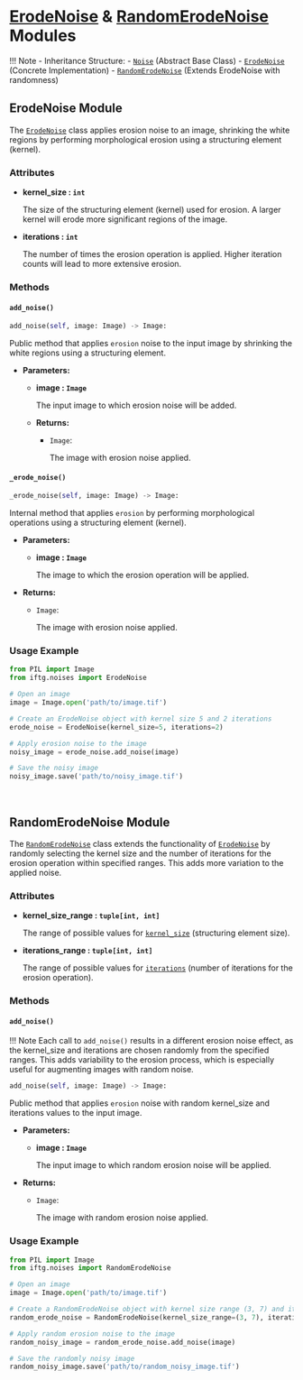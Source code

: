 # **<a href='#erodenoise-module' style="text-decoration: underline;">ErodeNoise</a> & <a href='#randomerodenoise-module' style="text-decoration: underline;">RandomErodeNoise</a> Modules**

!!! Note 
    - Inheritance Structure: 
        - <a href='../noise/#noise-module' style="text-decoration: underline;">`Noise`</a> (Abstract Base Class) 
        - <a href='#erodenoise-module' style="text-decoration: underline;">`ErodeNoise`</a> (Concrete Implementation) 
        - <a href='#randomerodenoise-module' style="text-decoration: underline;">`RandomErodeNoise`</a> (Extends ErodeNoise with randomness)

## **ErodeNoise Module**
The <a href='#erodenoise-module' style="text-decoration: underline;">`ErodeNoise`</a> class applies erosion noise to an image, shrinking the white regions by performing morphological erosion using a structuring element (kernel).

### **Attributes**
- **kernel_size : `int`**

    The size of the structuring element (kernel) used for erosion. A larger kernel will erode more significant regions of the image.

- **iterations : `int`**

    The number of times the erosion operation is applied. Higher iteration counts will lead to more extensive erosion.

### **Methods**

#### **`add_noise()`**
```py
add_noise(self, image: Image) -> Image:
```
Public method that applies `erosion` noise to the input image by shrinking the white regions using a structuring element.

- **Parameters:**
    - **image : `Image`**

        The input image to which erosion noise will be added.

    - **Returns:**
        - `Image`:

            The image with erosion noise applied.


#### **`_erode_noise()`**
```py
_erode_noise(self, image: Image) -> Image:
```
Internal method that applies `erosion` by performing morphological operations using a structuring element (kernel).

- **Parameters:**
    - **image : `Image`**

        The image to which the erosion operation will be applied.

- **Returns:**

    - `Image`:

        The image with erosion noise applied.

### **Usage Example**
```py
from PIL import Image
from iftg.noises import ErodeNoise

# Open an image
image = Image.open('path/to/image.tif')

# Create an ErodeNoise object with kernel size 5 and 2 iterations
erode_noise = ErodeNoise(kernel_size=5, iterations=2)

# Apply erosion noise to the image
noisy_image = erode_noise.add_noise(image)

# Save the noisy image
noisy_image.save('path/to/noisy_image.tif')
```


<br>

## **RandomErodeNoise Module**

The <a href='#randomerodenoise-module' style="text-decoration: underline;">`RandomErodeNoise`</a> class extends the functionality of <a href='#erodenoise-module' style="text-decoration: underline;">`ErodeNoise`</a> by randomly selecting the kernel size and the number of iterations for the erosion operation within specified ranges. This adds more variation to the applied noise.

### **Attributes**
- **kernel_size_range : `tuple[int, int]`**

    The range of possible values for <a href='#attributes' style="text-decoration: underline;">`kernel_size`</a> (structuring element size).

- **iterations_range : `tuple[int, int]`**

    The range of possible values for <a href='#attributes' style="text-decoration: underline;">`iterations`</a> (number of iterations for the erosion operation).


### **Methods**
#### **`add_noise()`**
!!! Note 
    Each call to `add_noise()` results in a different erosion noise effect, as the kernel_size and iterations are chosen randomly from the specified ranges. This adds variability to the erosion process, which is especially useful for augmenting images with random noise.

```py
add_noise(self, image: Image) -> Image:
```
Public method that applies `erosion` noise with random kernel_size and iterations values to the input image.

- **Parameters:**

    - **image : `Image`**

        The input image to which random erosion noise will be applied.

- **Returns:**

    - `Image`:

        The image with random erosion noise applied.

### **Usage Example**
```py
from PIL import Image
from iftg.noises import RandomErodeNoise

# Open an image
image = Image.open('path/to/image.tif')

# Create a RandomErodeNoise object with kernel size range (3, 7) and iterations range (1, 3)
random_erode_noise = RandomErodeNoise(kernel_size_range=(3, 7), iterations_range=(1, 3))

# Apply random erosion noise to the image
random_noisy_image = random_erode_noise.add_noise(image)

# Save the randomly noisy image
random_noisy_image.save('path/to/random_noisy_image.tif')

```
